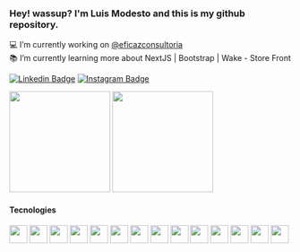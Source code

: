 ### Hey! wassup? I'm Luis Modesto and this is my github repository.
💻 I’m currently working on [@eficazconsultoria](https://github.com/eficazconsultoria)<br />
📚 I’m currently learning more about NextJS | Bootstrap | Wake - Store Front <br />

[![Linkedin Badge](https://img.shields.io/badge/-LinkedIn-0e76a8?style=flat-square&logo=Linkedin&logoColor=white)](https://www.linkedin.com/in/luisfelipegm)
[![Instagram Badge](https://img.shields.io/badge/-Instagram-e4405f?style=flat-square&logo=Instagram&logoColor=white)](https://www.instagram.com/luisgmodesto/)

<p>
  <img height="180em" src="https://github-readme-stats.vercel.app/api?username=LuisModesto0&show_icons=true&count_private=true&include_all_commits=true" />
  <img height="180em" src="https://github-readme-stats.vercel.app/api/top-langs/?username=LuisModesto0&show_icons=true&hide_border=true&layout=compact&langs_count=6"/>
</p>

#### Tecnologies
<div>
    <img style="width: 2rem" src="https://cdn.jsdelivr.net/gh/devicons/devicon/icons/html5/html5-original.svg" />
    <img style="width: 2rem" src="https://cdn.jsdelivr.net/gh/devicons/devicon/icons/jquery/jquery-original.svg" />
    <img style="width: 2rem" src="https://cdn.jsdelivr.net/gh/devicons/devicon/icons/css3/css3-original.svg" />
    <img style="width: 2rem" src="https://cdn.jsdelivr.net/gh/devicons/devicon/icons/figma/figma-original.svg" />
    <img style="width: 2rem" src="https://cdn.jsdelivr.net/gh/devicons/devicon/icons/git/git-original.svg" />
    <img style="width: 2rem" src="https://cdn.jsdelivr.net/gh/devicons/devicon/icons/github/github-original.svg" />
    <img style="width: 2rem" src="https://cdn.jsdelivr.net/gh/devicons/devicon/icons/javascript/javascript-original.svg" />
    <img style="width: 2rem" src="https://cdn.jsdelivr.net/gh/devicons/devicon/icons/mysql/mysql-original.svg" />
    <img style="width: 2rem" src="https://cdn.jsdelivr.net/gh/devicons/devicon/icons/nodejs/nodejs-original.svg" />
    <img style="width: 2rem" src="https://cdn.jsdelivr.net/gh/devicons/devicon/icons/php/php-original.svg" />
    <img style="width: 2rem" src="https://cdn.jsdelivr.net/gh/devicons/devicon/icons/react/react-original.svg" />
    <img style="width: 2rem" src="https://cdn.jsdelivr.net/gh/devicons/devicon/icons/nextjs/nextjs-line.svg" />
    <img style="width: 2rem" src="https://cdn.jsdelivr.net/gh/devicons/devicon/icons/sass/sass-original.svg" />
    <img style="width: 2rem" src="https://cdn.jsdelivr.net/gh/devicons/devicon/icons/babel/babel-original.svg" />
          
</div>
